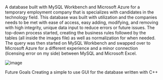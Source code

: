 A database built with MySQL Workbench and Microsoft Azure for a temporary employment company that is specializes with candidates in the technology field.
This database was built with utilization and the companies needs to be met with ease of access, easy adding, modifying, and removing with high integrity, 
unique data input to reduce errors or future issues. 
The top-down process started, creating the business rules followed by the tables (all inside the images file) as well as normalization for when needed. 
The query was then started on MySQL Workbench and swapped over to Microsoft Azure for a different experience and a minor connection (licensing error on my side)
between MySQL and Microsoft Excel. 

![image](https://user-images.githubusercontent.com/38010690/146120439-e700220e-d7da-40da-977d-b58057736745.png)

Future Goals
Creating a simple to use GUI for the database written with C++ 
